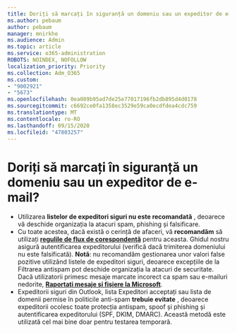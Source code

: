 ```yaml
---
title: Doriți să marcați în siguranță un domeniu sau un expeditor de e-mail?
ms.author: pebaum
author: pebaum
manager: mnirkhe
ms.audience: Admin
ms.topic: article
ms.service: o365-administration
ROBOTS: NOINDEX, NOFOLLOW
localization_priority: Priority
ms.collection: Adm_O365
ms.custom:
- "9002921"
- "5673"
ms.openlocfilehash: 0ea089b95ad7de25e77017196fb2db895d4d0178
ms.sourcegitcommit: c6692ce0fa1358ec3529e59ca0ecdfdea4cdc759
ms.translationtype: MT
ms.contentlocale: ro-RO
ms.lasthandoff: 09/15/2020
ms.locfileid: "47803257"
---
```

# <a name="need-to-mark-a-domain-or-email-sender-safe"></a>Doriți să marcați în siguranță un domeniu sau un expeditor de e-mail?

- Utilizarea **listelor de expeditori siguri nu este recomandată** , deoarece vă deschide organizația la atacuri spam, phishing și falsificare.
- Cu toate acestea, dacă există o cerință de afaceri, vă **recomandăm** să utilizați **[regulile de flux de corespondență](https://docs.microsoft.com/microsoft-365/security/office-365-security/create-safe-sender-lists-in-office-365?view=o365-worldwide#recommended-use-mail-flow-rules)** pentru aceasta. Ghidul nostru asigură autentificarea expeditorului (verifică dacă trimiterea domeniului nu este falsificată). **Notă**: nu recomandăm gestionarea unor valori false pozitive utilizând listele de expeditori siguri, deoarece excepțiile de la Filtrarea antispam pot deschide organizația la atacuri de securitate. Dacă utilizatorii primesc mesaje marcate incorect ca spam sau e-mailuri nedorite, **[Raportați mesaje și fișiere la Microsoft](https://protection.office.com/reportsubmission)**.
- Expeditorii siguri din Outlook, lista Expeditori acceptați sau lista de domenii permise în politicile anti-spam **trebuie evitate** , deoarece expeditorii ocolesc toate protecția antispam, spoof și phishing și autentificarea expeditorului (SPF, DKIM, DMARC). Această metodă este utilizată cel mai bine doar pentru testarea temporară.
